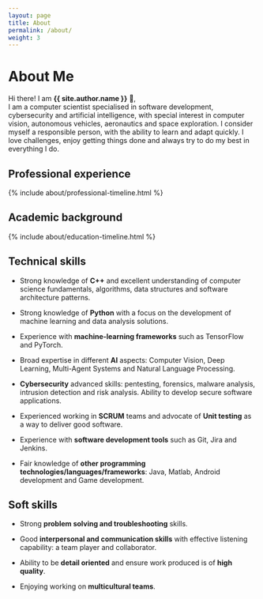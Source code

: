 ```yaml
---
layout: page
title: About
permalink: /about/
weight: 3
---
```


# **About Me**

Hi there! I am **{{ site.author.name }}** :wave:,<br>
I am a computer scientist specialised in software development, cybersecurity and artificial intelligence, with special interest in computer vision, autonomous vehicles, aeronautics and space exploration. I consider myself a responsible person, with the ability to learn and adapt quickly. I love challenges, enjoy getting things done and always try to do my best in everything I do.

## **Professional experience**
<div class="row">
{% include about/professional-timeline.html %}
</div>

## **Academic background**
<div class="row">
{% include about/education-timeline.html %}
</div>

## **Technical skills**
<!--<div class="row">
{% include about/skills.html source=site.data.programming-skills %}
</div>-->

- Strong knowledge of **C++** and excellent understanding of computer science fundamentals, algorithms, data structures and software architecture patterns.

- Strong knowledge of **Python** with a focus on the development of machine learning and data analysis solutions.

- Experience with **machine-learning frameworks** such as TensorFlow and PyTorch.

- Broad expertise in different **AI** aspects: Computer Vision, Deep Learning, Multi-Agent Systems and Natural Language Processing.

- **Cybersecurity** advanced skills: pentesting, forensics, malware analysis, intrusion detection and risk analysis. Ability to develop secure software applications.

- Experienced working in **SCRUM** teams and advocate of **Unit testing** as a way to deliver good software.

- Experience with **software development tools** such as Git, Jira and Jenkins.

- Fair knowledge of **other programming technologies/languages/frameworks**: Java, Matlab, Android development and Game development.

## **Soft skills**

- Strong **problem solving and troubleshooting** skills.

- Good **interpersonal and communication skills** with effective listening capability: a team player and collaborator.

- Ability to be **detail oriented** and ensure work produced is of **high quality**.

- Enjoying working on **multicultural teams**.
